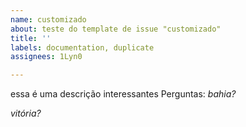 ```yaml
---
name: customizado
about: teste do template de issue "customizado"
title: ''
labels: documentation, duplicate
assignees: 1Lyn0

---
```


essa é uma descrição interessantes
Perguntas:
*bahia?*


*vitória?*

